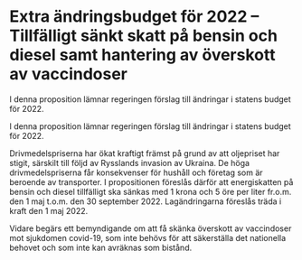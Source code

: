 # Extra ändringsbudget för 2022 – Tillfälligt sänkt skatt på bensin och diesel samt hantering av överskott av vaccindoser

I denna proposition lämnar regeringen förslag till ändringar i statens budget för 2022.

I denna proposition lämnar regeringen förslag till ändringar i statens budget för 2022.

Drivmedelspriserna har ökat kraftigt främst på grund av att oljepriset har stigit, särskilt till följd av Rysslands invasion av Ukraina. De höga drivmedelspriserna får konsekvenser för hushåll och företag som är beroende av transporter. I propositionen föreslås därför att energiskatten på bensin och diesel tillfälligt ska sänkas med 1 krona och 5 öre per liter fr.o.m. den 1 maj t.o.m. den 30 september 2022. Lagändringarna föreslås träda i kraft den 1 maj 2022.

Vidare begärs ett bemyndigande om att få skänka överskott av vaccindoser mot sjukdomen covid-19, som inte behövs för att säkerställa det nationella behovet och som inte kan avräknas som bistånd.
